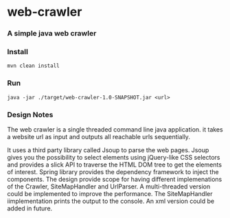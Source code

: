 # web-crawler
### A simple java web crawler

### Install

```
mvn clean install

```

### Run

```
java -jar ./target/web-crawler-1.0-SNAPSHOT.jar <url>

```
### Design Notes
 The web crawler is a single threaded command line java application. it takes a website url as input and outputs all reachable urls sequentially.
 
 It uses a third party library called Jsoup to parse the web pages. Jsoup gives you the possibility to select elements using jQuery-like CSS selectors and provides a slick API to traverse the HTML DOM tree to get the elements of interest. Spring library provides the dependency framework to inject the components. The design provide scope for having different implemenations of the Crawler, SiteMapHandler and UrlParser. A multi-threaded version could be implemented to improve the performance. The SiteMapHandler iimplementation prints the output to the console. An xml version could be added in future.
 


